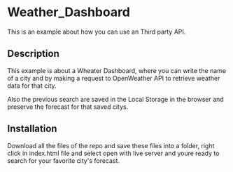 # Weather_Dashboard
This is an example about how you can use an Third party API.

## Description
This example is about a Wheater Dashboard, where you can write the name of a city and by making a request to OpenWeather API to retrieve weather data for that city.

Also the previous search are saved in the Local Storage in the browser and preserve the forecast for that saved citys.

## Installation
Download all the files of the repo and save these files into a folder, right click in index.html file and select open with live server and youre ready to search for your favorite city's forecast.
